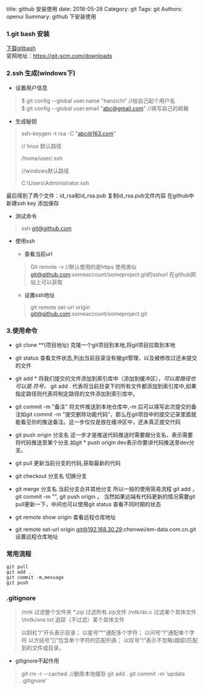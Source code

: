 title: github 安装使用
date: 2018-05-28
Category: git
Tags: git
Authors: openui
Summary: github 下安装使用

### 1.git bash 安装
[下载gitbash](https://git-scm.com/download/win)<br>
官网地址：https://git-scm.com/downloads
### 2.ssh 生成(windows下)
* 设置用户信息
>$ git config --global user.name "hanzichi" //给自己起个用户名<br>
$ git config --global user.email  "abc@gmail.com" //填写自己的邮箱
* 生成秘钥
> ssh-keygen -t rsa -C "abc@163.com"  
>
> // linux 默认路径
>
>  /home/user/.ssh 
>
> //windows默认路径
>
>  C:\Users\Administrator\.ssh 

最后得到了两个文件：id_rsa和id_rsa.pub 复制id_rsa.pub文件内容 在github中新建ssh key 添加保存
* 测试命令
> ssh git@github.com 
* 使用ssh
    * 查看当前url
    >Git remote -v //默认使用的是https
    使用类似 git@github.com:someaccount/someproject.git的sshurl 在github网站上可以获取

    * 设置ssh地址
    > git remote set-url origin git@github.com:someaccount/someproject.git
### 3.使用命令
* git clone **(项目地址)
  克隆一个git项目到本地,将git项目拉取到本地

* git status 
  查看文件状态,列出当前目录没有被git管理，以及被修改过还未提交的文件

* git add *
  将我们提交的文件添加到索引库中（添加到缓冲区），*可以是路径也可以是.符号，* git add . 代表将当前目录下的所有文件都添加到索引库中,如果指定路径则代表将制定路径的文件添加到索引库中。

* git commit -m "备注"
  将文件推送到本地仓库中,-m 后可以填写此次提交的备注如git commit -m "提交删除功能代码"，那么在git项目中的提交记录里面就能看见你的推送备注。这一步仅仅是放在缓冲区中，还未真正提交代码

* git push origin 分支名
  这一步才是推送代码推送时需要跟分支名，表示需要将代码推送至某个分支.如git *  push origin dev表示你要讲代码推送至dev分支。

* git pull
  更新当前分支的代码,获取最新的代码

* git checkout 分支名
  切换分支

* git merge 分支名
  当前分支合并其他分支
  所以一般的使用简易流程 git add ， git commit -m "", git push origin 。 当然如果远端有代码更新的情况需要git pull更新一下，中间也可以使用git status 查看不同时期的状态

* git remote show origin 查看远程仓库地址

* git remote set-url origin git@192.168.30.29:chenwei/em-data.com.cn.git 设置远程仓库地址

  

### 常用流程

```
git pull
git add .
git commit -m,message
git push
```

### .gitignore

> /mtk 过滤整个文件夹
> *.zip 过滤所有.zip文件
> /mtk/do.c 过滤某个具体文件
> !/mtk/one.txt 追踪（不过滤）某个具体文件
>
> 以斜杠“/”开头表示目录；
> 以星号“*”通配多个字符；
> 以问号“?”通配单个字符
> 以方括号“[]”包含单个字符的匹配列表；
> 以叹号“!”表示不忽略(跟踪)匹配到的文件或目录。

* gitignore不起作用

> git rm -r --cached .//删除本地缓存
> git add .
> git commit -m 'update .gitignore'